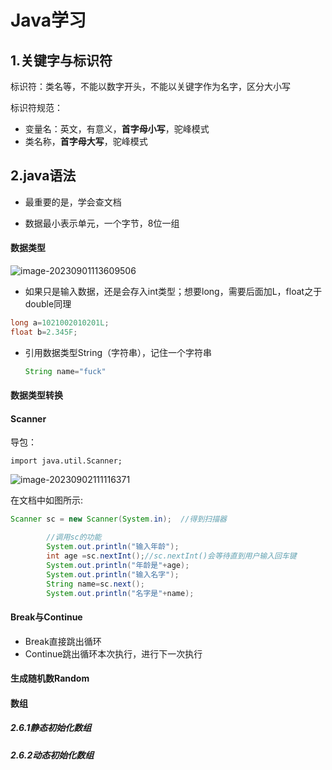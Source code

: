 # Java学习



## 1.关键字与标识符

标识符：类名等，不能以数字开头，不能以关键字作为名字，区分大小写

标识符规范：

- 变量名：英文，有意义，**首字母小写**，驼峰模式
- 类名称，**首字母大写**，驼峰模式



## 2.java语法

- 最重要的是，学会查文档





- 数据最小表示单元，一个字节，8位一组



#### 数据类型

![image-20230901113609506](D:\JavaLearning_2023\Pic\image-20230901113609506.png)

- 如果只是输入数据，还是会存入int类型；想要long，需要后面加L，float之于double同理

```java
long a=1021002010201L;
float b=2.345F;
```



- 引用数据类型String（字符串），记住一个字符串

  ```java
  String name="fuck"
  ```

  

#### 数据类型转换





#### Scanner

导包：

```
import java.util.Scanner;
```

![image-20230902111116371](D:\JavaLearning_2023\Pic\image-20230902111116371.png)

在文档中如图所示:

```java
Scanner sc = new Scanner(System.in);  //得到扫描器

        //调用sc的功能
        System.out.println("输入年龄");
        int age =sc.nextInt();//sc.nextInt()会等待直到用户输入回车键
        System.out.println("年龄是"+age);
        System.out.println("输入名字");
        String name=sc.next();
        System.out.println("名字是"+name);
```



#### Break与Continue

- Break直接跳出循环
- Continue跳出循环本次执行，进行下一次执行



#### 生成随机数Random



#### 数组



##### 2.6.1静态初始化数组



##### 2.6.2动态初始化数组



